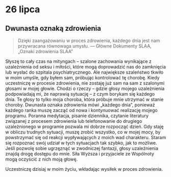 
# 26 lipca

## Dwunasta oznaką zdrowienia

> Dzięki zaangażowaniu w proces zdrowienia, każdego dnia jest nam przywracana równowaga umysłu. — Główne Dokumenty SLAA, „Oznaki zdrowienia SLAA”

Słyszę to cały czas na mityngach – szalone zachowania wynikające z uzależnienia od seksu i miłości, które mogą doprowadzić nas do zamknięcia lub wysłać do szpitala psychiatrycznego. Ale największe szaleństwo tkwiło w moim umyśle, gdy byłem sam, próbując kontrolować tę chorobę. Kiedy uczestniczę w procesie zdrowienia, nie zostaję już sam na sam z szalonymi głosami w mojej głowie. Chodzi o rzeczy – gdzie głosy mojego uzależnienia podpowiadają mi, że naprawią sytuację – z czym borykam się każdego dnia. Te głosy to tylko moja choroba, która próbuje mnie utrzymać w stanie choroby. Dwunasta oznaka zdrowienia mówi „każdego dnia”, ponieważ każdego ranka muszę zacząć od nowa i kontynuować realizację mojego programu. Poranna medytacja, pisanie dziennika, czytanie literatury związanej z procesem zdrowienia lub telefonowanie do drugiego uzależnionego w programie pozwala mi dobrze rozpocząć dzień. Gdy staję w obliczu trudnych sytuacji, muszę zrobić wszystko, co w mojej mocy, by powstrzymać się od reakcji wypływających z moich wad charakteru. Staram się rozpoznać swój udział w tych sytuacjach tak szybko, jak to możliwe. Jeśli pozwolę sobie ugrzęznąć w zwodniczej fantazji, głosy uzależnienia znajdą drogę dostępu do mnie. Siła Wyższa i przyjaciele ze Wspólnoty mogą oczyścić z nich moją głowę.

Uczestniczę dzisiaj w moim życiu, wkładając wysiłek w proces zdrowienia.
